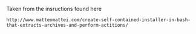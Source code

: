 Taken from the insructions found here

    http://www.matteomattei.com/create-self-contained-installer-in-bash-that-extracts-archives-and-perform-actitions/

